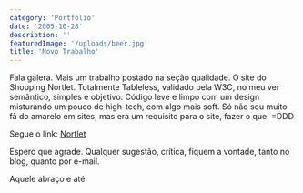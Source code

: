 ```yaml
---
category: 'Portfólio'
date: '2005-10-28'
description: ''
featuredImage: '/uploads/beer.jpg'
title: 'Novo Trabalho'
---
```


Fala galera. Mais um trabalho postado na seção qualidade. O site do Shopping Nortlet. Totalmente Tableless, validado pela W3C, no meu ver semântico, simples e objetivo. Código leve e limpo com um design misturando um pouco de high-tech, com algo mais soft. Só não sou muito fã do amarelo em sites, mas era um requisito para o site, fazer o que. =DDD

Segue o link: [Nortlet](http://www.nortlet.com.br 'Visitar site do Nortlet [Este link abre em uma nova janela]')

Espero que agrade. Qualquer sugestão, crítica, fiquem a vontade, tanto no blog, quanto por e-mail.

Aquele abraço e até.
